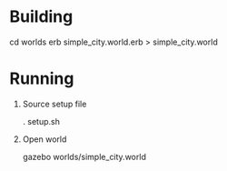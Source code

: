 # Building

cd worlds
erb simple_city.world.erb > simple_city.world

# Running

1. Source setup file

    . setup.sh

1. Open world

    gazebo worlds/simple_city.world


